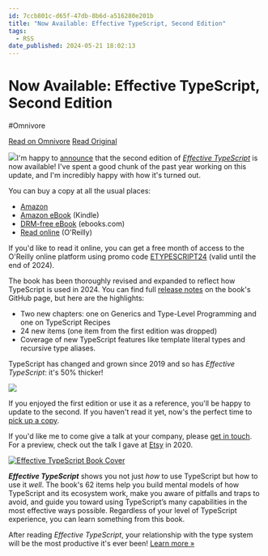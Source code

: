 ```yaml
---
id: 7ccb801c-d65f-47db-8b6d-a516280e201b
title: "Now Available: Effective TypeScript, Second Edition"
tags:
  - RSS
date_published: 2024-05-21 18:02:13
---
```


# Now Available: Effective TypeScript, Second Edition
#Omnivore

[Read on Omnivore](https://omnivore.app/me/now-available-effective-type-script-second-edition-18f9db0cd3a)
[Read Original](https://effectivetypescript.com/2024/05/21/second-edition/)



![](https:&#x2F;&#x2F;proxy-prod.omnivore-image-cache.app&#x2F;0x0,sm9xE88tj5xjDBByuPXdlK1ylp7ox_Z5Dra4yK783VRc&#x2F;https:&#x2F;&#x2F;effectivetypescript.com&#x2F;images&#x2F;cover-2e.jpg)I&#39;m happy to [announce](https:&#x2F;&#x2F;twitter.com&#x2F;danvdk&#x2F;status&#x2F;1788579805643915424) that the second edition of [_Effective TypeScript_](https:&#x2F;&#x2F;amzn.to&#x2F;3UjPrsK) is now available! I&#39;ve spent a good chunk of the past year working on this update, and I&#39;m incredibly happy with how it&#39;s turned out.

You can buy a copy at all the usual places:

* [Amazon](https:&#x2F;&#x2F;amzn.to&#x2F;3UjPrsK)
* [Amazon eBook](https:&#x2F;&#x2F;www.amazon.com&#x2F;Effective-TypeScript-Dan-Vanderkam-ebook&#x2F;dp&#x2F;B0D2SGRTGR&#x2F;) (Kindle)
* [DRM-free eBook](https:&#x2F;&#x2F;www.ebooks.com&#x2F;en-us&#x2F;book&#x2F;211331398&#x2F;effective-typescript&#x2F;dan-vanderkam&#x2F;) (ebooks.com)
* [Read online](https:&#x2F;&#x2F;www.oreilly.com&#x2F;library&#x2F;view&#x2F;effective-typescript&#x2F;9781098155056&#x2F;) (O&#39;Reilly)

If you&#39;d like to read it online, you can get a free month of access to the O&#39;Reilly online platform using promo code [ETYPESCRIPT24](https:&#x2F;&#x2F;learning.oreilly.com&#x2F;get-learning&#x2F;?code&#x3D;ETYPESCRIPT24) (valid until the end of 2024).

The book has been thoroughly revised and expanded to reflect how TypeScript is used in 2024\. You can find full [release notes](https:&#x2F;&#x2F;github.com&#x2F;danvk&#x2F;effective-typescript&#x2F;releases&#x2F;tag&#x2F;2.0.0) on the book&#39;s GitHub page, but here are the highlights:

* Two new chapters: one on Generics and Type-Level Programming and one on TypeScript Recipes
* 24 new items (one item from the first edition was dropped)
* Coverage of new TypeScript features like template literal types and recursive type aliases.

TypeScript has changed and grown since 2019 and so has _Effective TypeScript_: it&#39;s 50% thicker!

![](https:&#x2F;&#x2F;proxy-prod.omnivore-image-cache.app&#x2F;0x0,sqA_78mpEQgDYInYzl9bBJFhgVDPB9niXORjihpvrcN4&#x2F;https:&#x2F;&#x2F;effectivetypescript.com&#x2F;images&#x2F;ets-1v2.jpg)

If you enjoyed the first edition or use it as a reference, you&#39;ll be happy to update to the second. If you haven&#39;t read it yet, now&#39;s the perfect time to [pick up a copy](https:&#x2F;&#x2F;amzn.to&#x2F;3UjPrsK).

If you&#39;d like me to come give a talk at your company, please [get in touch](mailto:danvdk@gmail.com). For a preview, check out the talk I gave at [Etsy](https:&#x2F;&#x2F;effectivetypescript.com&#x2F;2024&#x2F;01&#x2F;31&#x2F;etsy&#x2F;) in 2020.

[ ![Effective TypeScript Book Cover](https:&#x2F;&#x2F;proxy-prod.omnivore-image-cache.app&#x2F;0x0,sm9xE88tj5xjDBByuPXdlK1ylp7ox_Z5Dra4yK783VRc&#x2F;https:&#x2F;&#x2F;effectivetypescript.com&#x2F;images&#x2F;cover-2e.jpg) ](https:&#x2F;&#x2F;amzn.to&#x2F;3HIrQN6)

**_Effective TypeScript_** shows you not just _how_ to use TypeScript but how to use it _well_. The book&#39;s 62 items help you build mental models of how TypeScript and its ecosystem work, make you aware of pitfalls and traps to avoid, and guide you toward using TypeScript’s many capabilities in the most effective ways possible. Regardless of your level of TypeScript experience, you can learn something from this book.

After reading _Effective TypeScript_, your relationship with the type system will be the most productive it&#39;s ever been! [Learn more »](https:&#x2F;&#x2F;effectivetypescript.com&#x2F;)